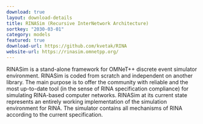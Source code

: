 ```yaml
---
download: true
layout: download-details
title: RINASim (Recursive InterNetwork Architecture)
sortkey: "2030-03-01"
category: models
featured: true
download-url: https://github.com/kvetak/RINA
website-url: https://rinasim.omnetpp.org/
---
```


RINASim is a stand-alone framework for OMNeT++ discrete event simulator
environment. RINASim is coded from scratch and independent on another library.
The main purpose is to offer the community with reliable and the most up-to-date
tool (in the sense of RINA specification compliance) for simulating RINA-based
computer networks. RINASim at its current state represents an entirely working
implementation of the simulation environment for RINA. The simulator contains
all mechanisms of RINA according to the current specification.

